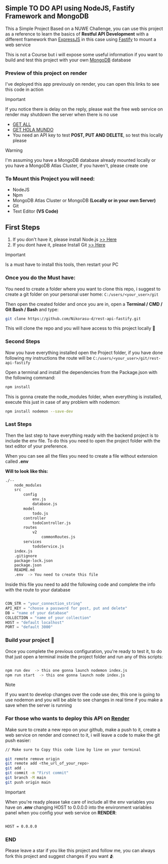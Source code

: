 ## Simple TO DO API using NodeJS, Fastify Framework and MongoDB

This a Simple Project Based on a NUWE Challenge, you can use this project as a reference to learn the basics of **Restful API Development** with a different framework than [ExpressJS](https://expressjs.com/) in this case using [Fastify](https://fastify.dev/) to mount a web service

This is not a Course but i will expose some useful information if you want to build and test this project with your own [MongoDB](https://mongodb.com/) database

### Preview of this project on render

I've deployed this app previously on render, you can open this links to see this code in action

>[!IMPORTANT]
>If you notice there is delay on the reply, please wait the free web service on render may shutdown the server when there is no use

- [GET ALL](https://rest-api-fastify.onrender.com/api/v2/todos/all)
- [GET HOLA MUNDO](https://rest-api-fastify.onrender.com/api/v2/todos/6694b628d8242ab2603e79aa)
- You need an API key to test **POST, PUT AND DELETE**, so test this locally please

> [!WARNING]
> I'm assuming you have a MongoDB database already mounted locally or you have a MongoDB Atlas Cluster, if you haven't, please create one

### To Mount this Project you will need:

- NodeJS
- Npm
- MongoDB Atlas Cluster or MongoDB **(Locally or in your own Server)**
- Git
- Text Editor **(VS Code)**

## First Steps

1. If you don't have it, please install Node.js [>> Here](https://nodejs.org)
2. If you dont have it, please Install Git [>> Here](https://git-scm.com/downloads)

>[!Important]
>Is a must have to install this tools, then restart your PC

### Once you do the Must have:

You need to create a folder where you want to clone this repo, i suggest to create a git folder on your personal user home: ```C:/users/<your_user>/git```

Then open the created folder and once you are in, open a **Terminal / CMD / Git Bash / Bash** and type:

```bash
git clone https://github.com/Nikorasu-d/rest-api-fastify.git
```

This will clone the repo and you will have access to this project locally 🍻


### Second Steps

Now you have everything installed open the Project folder, if you have done following my instructions the route will be ```C:/users/<your_user>/git/rest-api-fastify```

Open a terminal and install the dependencies from the Package.json with the following command:

```bash
npm install
```

This is gonna create the node_modules folder, when everything is installed, execute this just in case of any problem with nodemon:

```bash
npm install nodemon --save-dev
```

### Last Steps

Then the last step to have everything ready with the backend project is to include the env file. To do this you need to open the project folder with the text editor of your preference.

When you can see all the files you need to create a file without extension called **.env** 

**Will to look like this:**

```bash
./--
    node_modules
    src
        config
            env.js
            database.js
        model
            todo.js
        controller
            todoController.js
        routes
            v2
                commonRoutes.js
        services
            todoService.js  
    index.js     
    .gitignore
    package-lock.json
    package.json
    README.md
    .env  -> You need to create this file
```

Inside this file you need to add the following code and complete the info with the route to your database

```python

CON_STR = "your_connection_string"
API_KEY = "choose a password for post, put and delete"
DB = "name of your database"
COLLECTION = "name of your collection"
HOST = "default localhost"
PORT = "default 3000"

```

### Build your project 🍾

Once you complete the previous configuration, you're ready to test it, to do that just open a terminal inside the project folder and run any of this scripts:

```bash

npm run dev  -> this one gonna launch nodemon index.js
npm run start  -> this one gonna launch node index.js

```
>[!NOTE]
> If you want to develop changes over the code use dev, this one is going to use nodemon and you will be able to see changes in real time if you make a save when the server is running

### For those who wants to deploy this API on [Render](render.com)

Make sure to create a new repo on your github, make a push to it, create a web service on render and connect to it, i will leave a code to make the git push easier:

```bash
// Make sure to Copy this code line by line on your terminal

git remote remove origin
git remote add <the_url_of_your_repo>
git add .
git commit -m "First commit"
git branch -M main
git push origin main
```
>[!IMPORTANT]
> When you're ready please take care of include all the env variables you have on **.env** changing HOST to 0.0.0.0 into the environment variables panel when you config your web service on **RENDER**:

```bash

HOST = 0.0.0.0

```


### END

Please leave a star if you like this project and follow me, you can always fork this project and suggest changes if you want 🫂
